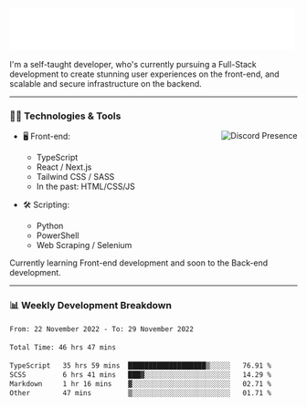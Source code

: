 <img src="assets/wave.svg" alt=":wave:" />

I'm a self-taught developer, who's currently pursuing a Full-Stack development to create stunning user experiences on the front-end, and scalable and secure infrastructure on the backend.

---

### 🧑‍💻 Technologies & Tools

<a href="https://discord.com/users/414304208649453568" target="_blank" rel="nofollow">
   <img src="https://lanyard-profile-readme.vercel.app/api/414304208649453568?idleMessage=Probably%20doing%20something%20else..." alt="Discord Presence" align="right">
</a>

- 🖥️ Front-end:

  - TypeScript
  - React / Next.js
  - Tailwind CSS / SASS
  - In the past: HTML/CSS/JS

- 🛠 Scripting:

  - Python
  - PowerShell
  - Web Scraping / Selenium

Currently learning Front-end development and soon to the Back-end development.

---

### 📊 Weekly Development Breakdown

<!-- ![ccrsxx's GitHub Stats](https://github-readme-stats.vercel.app/api?username=ccrsxx&count_private=true&theme=tokyonight) -->
<!-- ![ccrsxx's Top Langs](https://github-readme-stats.vercel.app/api/top-langs/?username=ccrsxx&hide=lua,java,html&theme=tokyonight) -->

<!--START_SECTION:waka-->

```text
From: 22 November 2022 - To: 29 November 2022

Total Time: 46 hrs 47 mins

TypeScript   35 hrs 59 mins  ███████████████████▒░░░░░   76.91 %
SCSS         6 hrs 41 mins   ███▓░░░░░░░░░░░░░░░░░░░░░   14.29 %
Markdown     1 hr 16 mins    ▓░░░░░░░░░░░░░░░░░░░░░░░░   02.71 %
Other        47 mins         ▒░░░░░░░░░░░░░░░░░░░░░░░░   01.71 %
```

<!--END_SECTION:waka-->
